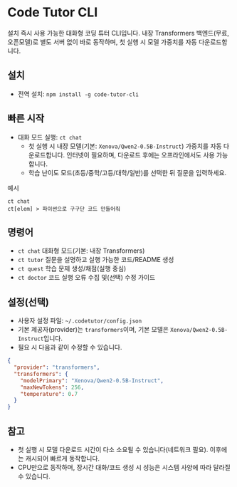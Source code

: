 # Code Tutor CLI

설치 즉시 사용 가능한 대화형 코딩 튜터 CLI입니다. 내장 Transformers 백엔드(무료, 오픈모델)로 별도 서버 없이 바로 동작하며, 첫 실행 시 모델 가중치를 자동 다운로드합니다.

## 설치

- 전역 설치: `npm install -g code-tutor-cli`

## 빠른 시작

- 대화 모드 실행: `ct chat`
  - 첫 실행 시 내장 모델(기본: `Xenova/Qwen2-0.5B-Instruct`) 가중치를 자동 다운로드합니다. 인터넷이 필요하며, 다운로드 후에는 오프라인에서도 사용 가능합니다.
  - 학습 난이도 모드(초등/중학/고등/대학/일반)를 선택한 뒤 질문을 입력하세요.

예시
```
ct chat
ct[elem] > 파이썬으로 구구단 코드 만들어줘
```

## 명령어

- `ct chat`      대화형 모드(기본: 내장 Transformers)
- `ct tutor`     질문을 설명하고 실행 가능한 코드/README 생성
- `ct quest`     학습 문제 생성/채점(실행 중심)
- `ct doctor`    코드 실행 오류 수집 및(선택) 수정 가이드

## 설정(선택)

- 사용자 설정 파일: `~/.codetutor/config.json`
- 기본 제공자(provider)는 `transformers`이며, 기본 모델은 `Xenova/Qwen2-0.5B-Instruct`입니다.
- 필요 시 다음과 같이 수정할 수 있습니다.

```json
{
  "provider": "transformers",
  "transformers": {
    "modelPrimary": "Xenova/Qwen2-0.5B-Instruct",
    "maxNewTokens": 256,
    "temperature": 0.7
  }
}
```

## 참고

- 첫 실행 시 모델 다운로드 시간이 다소 소요될 수 있습니다(네트워크 필요). 이후에는 캐시되어 빠르게 동작합니다.
- CPU만으로 동작하며, 장시간 대화/코드 생성 시 성능은 시스템 사양에 따라 달라질 수 있습니다.

